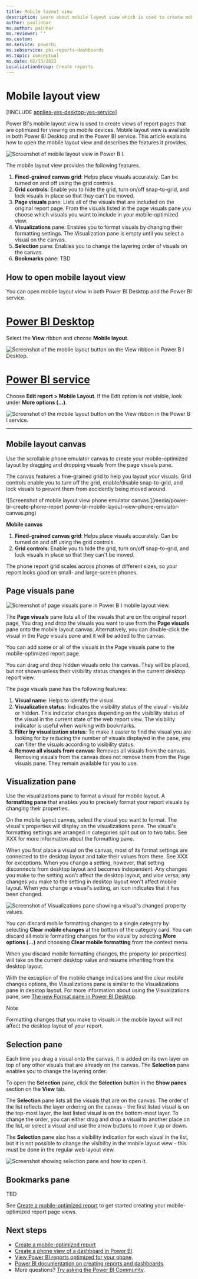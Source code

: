 ```yaml
---
title: Mobile layout view
description: Learn about mobile layout view which is used to create mobile optimized views of Power BI report pages.
author: paulinbar
ms.author: painbar
ms.reviewer: ''
ms.custom:
ms.service: powerbi
ms.subservice: pbi-reports-dashboards
ms.topic: conceptual
ms.date: 02/13/2022
LocalizationGroup: Create reports
---
```

# Mobile layout view

[!INCLUDE [applies-yes-desktop-yes-service](../includes/applies-yes-desktop-yes-service.md)]

Power BI's mobile layout view is used to create views of report pages that are optimized for viewing on mobile devices. Mobile layout view is available in both Power BI Desktop and in the Power BI service. This article explains how to open the mobile layout view and describes the features it provides.

![Screenshot of mobile layout view in Power B I.](media/power-bi-create-phone-report/power-bi-mobile-layout-view-explained.png)

The mobile layout view provides the following features.
1. **Fined-grained canvas grid**: Helps place visuals accurately. Can be turned on and off using the grid controls.
2. **Grid controls**: Enable you to hide the grid, turn on/off snap-to-grid, and lock visuals in place so that they can't be moved.
1. **Page visuals** pane: Lists all of the visuals that are included on the original report page. From the visuals listed in the page visuals pane you choose which visuals you want to include in your mobile-optimized view.
1. **Visualizations** pane: Enables you to format visuals by changing their formatting settings. The Visualization pane is empty until you select a visual on the canvas.
1. **Selection** pane: Enables you to change the layering order of visuals on the canvas.
1. **Bookmarks** pane: TBD

## How to open mobile layout view

You can open mobile layout view in both Power BI Desktop and the Power BI service.

# [Power BI Desktop](#tab/powerbi-desktop)

Select the **View** ribbon and choose **Mobile layout**.

![Screenshot of the mobile layout button on the View ribbon in Power B I Desktop.](media/power-bi-create-phone-report/power-bi-mobile-layout-button-desktop.png)

# [Power BI service](#tab/powerbi-service)

Choose **Edit report > Mobile Layout**. If the Edit option is not visible, look under **More options (...)**.

   ![Screenshot of the mobile layout button on the View ribbon in the Power B I service.](media/power-bi-create-phone-report/power-bi-mobile-layout-button-service.png)

---

## Mobile layout canvas

Use the scrollable phone emulator canvas to create your mobile-optimized layout by dragging and dropping visuals from the page visuals pane. 

The canvas features a fine-grained grid to help you layout your visuals. Grid controls enable you to turn off the grid, enable/disable snap-to-grid, and lock visuals to prevent them from accidently being moved around.

![Screenshot of mobile layout view phone emulator canvas.](media/power-bi-create-phone-report power-bi-mobile-layout-view-phone-emulator-canvas.png)

**Mobile canvas**

1. **Fined-grained canvas grid**: Helps place visuals accurately. Can be turned on and off using the grid controls.
2. **Grid controls**: Enable you to hide the grid, turn on/off snap-to-grid, and lock visuals in place so that they can't be moved.
 
The phone report grid scales across phones of different sizes, so your report looks good on small- and large-screen phones.

## Page visuals pane

![Screenshot of page visuals pane in Power B I mobile layout  view.](media/power-bi-create-phone-report/mobile-layout-page-visuals-pane.png)

The **Page visuals** pane lists all of the visuals that are on the original report page, You drag and drop the visuals you want to use from the **Page visuals** pane onto the mobile layout canvas. Alternatively, you can double-click the visual in the Page visuals pane and  it will be added to the canvas.

You can add some or all of the visuals in the Page visuals pane to the mobile-optimized report page.

You can drag and drop hidden visuals onto the canvas. They will be placed, but not shown unless their visibility status changes in the current desktop report view.

The page visuals pane has the following features:

1. **Visual name**: Helps to identify the visual.
1. **Visualization status**: Indicates the visibility status of the visual - visible or hidden. This indicator changes depending on the visibility status of the visual in the current state of the web report view. The visibility indicator is useful when working with bookmarks.
1. **Filter by visualization status**: To make it easier to find the visual you are looking for by reducing the number of visuals displayed in the pane, you can filter the visuals according to visibility status.
1. **Remove all visuals from canvas**: Removes all visuals from the canvas. Removing visuals from the canvas does not remove them from the Page visuals pane. They remain available for you to use.

## Visualization pane

Use the visualizations pane to format a visual for mobile layout.
A **formatting pane** that enables you to precisely format your report visuals by changing their properties.

On the mobile layout canvas, select the visual you want to format. The visual's properties will display on the visualizations pane. The visual's formatting settings are arranged in categories split out on to two tabs. See XXX for more information about the formatting pane.

When you first place a visual on the canvas, most of its format settings are connected to the desktop layout and take their values from there. See XXX for exceptions. When you change a setting, however, that setting disconnects from desktop layout and becomes independent. Any changes you make to the setting won't affect the desktop layout, and vice versa; any changes you make to the setting in desktop layout won't affect mobile layout. When you change a visual's setting, an icon indicates that it has been changed.

![Screenshot of Visualizations pane showing a visual's changed property values.](media/power-bi-create-phone-report/visualizations-pane-mobile-layout-with-changes.png)

You can discard mobile formatting changes to a single category by selecting **Clear mobile changes** at the bottom of the category card. You can discard all mobile formatting changes for the visual by selecting **More options (…)** and choosing **Clear mobile formatting** from the context menu.

When you discard mobile formatting changes, the property (or properties) will take on the current desktop value and resume inheriting from the desktop layout.

With the exception of the mobile change indications and the clear mobile changes options, the Visualizations pane is similar to the Visualizations pane in desktop layout. For more information about using the Visualizations pane, see [The new Format pane in Power BI Desktop](../fundamentals/desktop-format-pane.md).

>[!NOTE]
> Formatting changes that you make to visuals in the mobile layout will not affect the desktop layout of your report.

## Selection pane

Each time you drag a visual onto the canvas, it is added on its own layer on top of any other visuals that are already on the canvas. The **Selection** pane enables you to change the layering order.

To open the **Selection** pane, click the **Selection** button in the **Show panes** section on the **View** tab. 

The **Selection** pane lists all the visuals that are on the canvas. The order of the list reflects the layer ordering on the canvas - the first listed visual is on the top-most layer, the last listed visual is on the bottom-most layer. To change the order, you can either drag and drop a visual to another place on the list, or select a visual and use the arrow buttons to move it up or down.

The **Selection** pane also has a visibility indication for each visual in the list, but it is not possible to change the visibility in the mobile layout view - this must be done in the regular web layout view.

![Screenshot showing selection pane and how to open it.](media/power-bi-create-phone-report/selection-pane-mobile-layout.png)

## Bookmarks pane

TBD

See [Create a mobile-optimized report](power-bi-create-phone-report-how-to) to get started creating your mobile-optimized report page views.

## Next steps
* [Create a mobile-optimized report](power-bi-create-phone-report-how-to)
* [Create a phone view of a dashboard in Power BI](service-create-dashboard-mobile-phone-view.md).
* [View Power BI reports optimized for your phone](../consumer/mobile/mobile-apps-view-phone-report.md).
* [Power BI documentation on creating reports and dashboards](./index.yml).
* More questions? [Try asking the Power BI Community](https://community.powerbi.com/).
